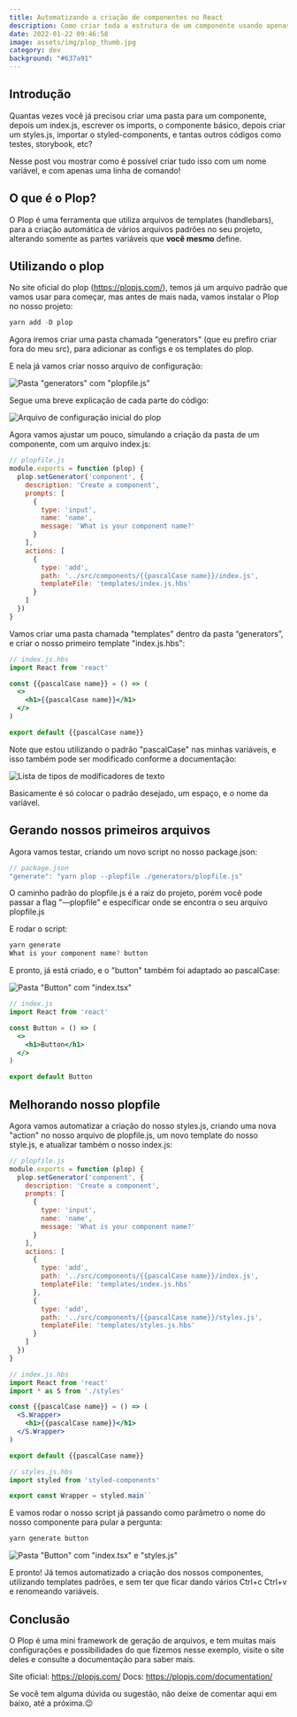 ```yaml
---
title: Automatizando a criação de componentes no React
description: Como criar toda a estrutura de um componente usando apenas uma linha de comando
date: 2022-01-22 09:46:58
image: assets/img/plop_thumb.jpg
category: dev
background: "#637a91"
---
```

## Introdução

Quantas vezes você já precisou criar uma pasta para um componente, depois um index.js, escrever os imports, o componente básico, depois criar um styles.js, importar o styled-components, e tantas outros códigos como testes, storybook, etc?

Nesse post vou mostrar como é possível criar tudo isso com um nome variável, e com apenas uma linha de comando!

## O que é o Plop?

O Plop é uma ferramenta que utiliza arquivos de templates (handlebars), para a criação automática de vários arquivos padrões no seu projeto, alterando somente as partes variáveis que **você mesmo** define.

## Utilizando o plop

No site oficial do plop (<https://plopjs.com/>), temos já um arquivo padrão que vamos usar para começar, mas antes de mais nada, vamos instalar o Plop no nosso projeto:

```jsx
yarn add -D plop
```

Agora iremos criar uma pasta chamada "generators" (que eu prefiro criar fora do meu src), para adicionar as configs e os templates do plop.

E nela já vamos criar nosso arquivo de configuração:

![Pasta "generators" com "plopfile.js"](assets/img/plop01.png "Pasta \"generators\" com \"plopfile.js\"")

Segue uma breve explicação de cada parte do código:

![Arquivo de configuração inicial do plop](assets/img/plop02.png "Arquivo de configuração inicial do plop")

Agora vamos ajustar um pouco, simulando a criação da pasta de um componente, com um arquivo index.js:

```jsx
// plopfile.js
module.exports = function (plop) {
  plop.setGenerator('component', {
    description: 'Create a component',
    prompts: [
      {
        type: 'input',
        name: 'name',
        message: 'What is your component name?'
      }
    ],
    actions: [
      {
        type: 'add',
        path: '../src/components/{{pascalCase name}}/index.js',
        templateFile: 'templates/index.js.hbs'
      }
    ]
  })
}
```

Vamos criar uma pasta chamada "templates" dentro da pasta “generators”, e criar o nosso primeiro template "index.js.hbs":

```jsx
// index.js.hbs
import React from 'react'

const {{pascalCase name}} = () => (
  <>
    <h1>{{pascalCase name}}</h1>
  </>
)

export default {{pascalCase name}}
```

Note que estou utilizando o padrão "pascalCase" nas minhas variáveis, e isso também pode ser modificado conforme a documentação:

![Lista de tipos de modificadores de texto](assets/img/plop03.png "Lista de tipos de modificadores de texto")

Basicamente é só colocar o padrão desejado, um espaço, e o nome da variável.

## Gerando nossos primeiros arquivos

Agora vamos testar, criando um novo script no nosso package.json:

```jsx
// package.json
"generate": "yarn plop --plopfile ./generators/plopfile.js"
```

O caminho padrão do plopfile.js é a raiz do projeto, porém você pode passar a flag "—plopfile" e especificar onde se encontra o seu arquivo plopfile.js

E rodar o script:

```jsx
yarn generate
What is your component name? button
```

E pronto, já está criado, e o "button" também foi adaptado ao pascalCase:

![Pasta "Button" com "index.tsx"](assets/img/plop04.png "Pasta \"Button\" com \"index.tsx\"")

```jsx
// index.js
import React from 'react'

const Button = () => (
  <>
    <h1>Button</h1>
  </>
)

export default Button
```

## Melhorando nosso plopfile

Agora vamos automatizar a criação do nosso styles.js, criando uma nova "action" no nosso arquivo de plopfile.js, um novo template do nosso style.js, e atualizar também o nosso index.js:

```jsx
// plopfile.js
module.exports = function (plop) {
  plop.setGenerator('component', {
    description: 'Create a component',
    prompts: [
      {
        type: 'input',
        name: 'name',
        message: 'What is your component name?'
      }
    ],
    actions: [
      {
        type: 'add',
        path: '../src/components/{{pascalCase name}}/index.js',
        templateFile: 'templates/index.js.hbs'
      },
      {
        type: 'add',
        path: '../src/components/{{pascalCase name}}/styles.js',
        templateFile: 'templates/styles.js.hbs'
      }
    ]
  })
}
```

```jsx
// index.js.hbs
import React from 'react'
import * as S from './styles'

const {{pascalCase name}} = () => (
  <S.Wrapper>
    <h1>{{pascalCase name}}</h1>
  </S.Wrapper>
)

export default {{pascalCase name}}
```

```jsx
// styles.js.hbs
import styled from 'styled-components'

export const Wrapper = styled.main``
```

E vamos rodar o nosso script já passando como parâmetro o nome do nosso componente para pular a pergunta:

```jsx
yarn generate button
```

![Pasta "Button" com "index.tsx" e "styles.js"](assets/img/plop05.png "Pasta \"Button\" com \"index.tsx\" e \"styles.js\"")

E pronto! Já temos automatizado a criação dos nossos componentes, utilizando templates padrões, e sem ter que ficar dando vários Ctrl+c Ctrl+v e renomeando variáveis.

## Conclusão

O Plop é uma mini framework de geração de arquivos, e tem muitas mais configurações e possibilidades do que fizemos nesse exemplo, visite o site deles e consulte a documentação para saber mais.

Site oficial: <https://plopjs.com/>
Docs: <https://plopjs.com/documentation/>

Se você tem alguma dúvida ou sugestão, não deixe de comentar aqui em baixo, até a próxima.😉